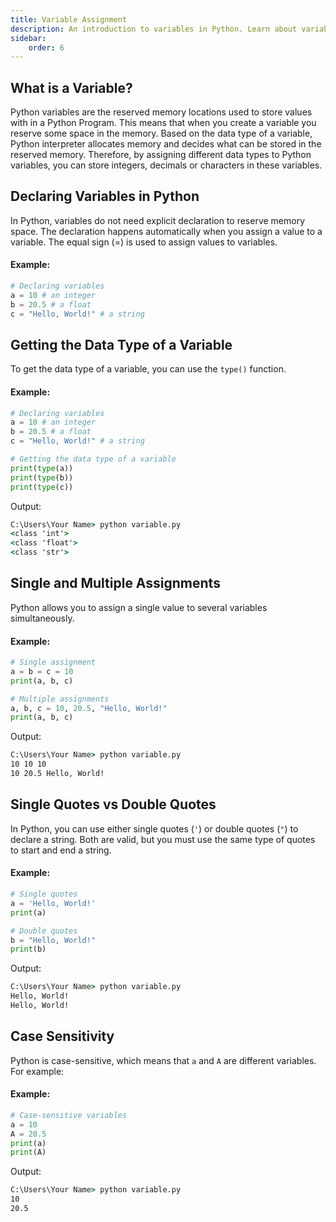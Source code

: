 ```yaml
---
title: Variable Assignment
description: An introduction to variables in Python. Learn about variable assignment, data types, and best practices for naming variables.
sidebar: 
    order: 6
---
```


## What is a Variable?
Python variables are the reserved memory locations used to store values with in a Python Program. This means that when you create a variable you reserve some space in the memory. Based on the data type of a variable, Python interpreter allocates memory and decides what can be stored in the reserved memory. Therefore, by assigning different data types to Python variables, you can store integers, decimals or characters in these variables.

## Declaring Variables in Python
In Python, variables do not need explicit declaration to reserve memory space. The declaration happens automatically when you assign a value to a variable. The equal sign (=) is used to assign values to variables.

#### Example:
```python title="variable.py" showLineNumbers{1} {2,3,4}
# Declaring variables
a = 10 # an integer
b = 20.5 # a float
c = "Hello, World!" # a string
```

## Getting the Data Type of a Variable
To get the data type of a variable, you can use the `type()` function.

#### Example:
```python title="variable.py" showLineNumbers{1} {7-9}
# Declaring variables
a = 10 # an integer
b = 20.5 # a float
c = "Hello, World!" # a string

# Getting the data type of a variable
print(type(a))
print(type(b))
print(type(c))
```

Output:
```cmd title="command" showLineNumbers{1} {2-4}
C:\Users\Your Name> python variable.py
<class 'int'>
<class 'float'>
<class 'str'>
```

## Single and Multiple Assignments
Python allows you to assign a single value to several variables simultaneously.

#### Example:
```python title="variable.py" showLineNumbers{1} {3,6}
# Single assignment
a = b = c = 10
print(a, b, c)

# Multiple assignments
a, b, c = 10, 20.5, "Hello, World!"
print(a, b, c)
```

Output:
```cmd title="command" showLineNumbers{1} {2-4}
C:\Users\Your Name> python variable.py
10 10 10
10 20.5 Hello, World!
```

## Single Quotes vs Double Quotes
In Python, you can use either single quotes (`'`) or double quotes (`"`) to declare a string. Both are valid, but you must use the same type of quotes to start and end a string.

#### Example:
```python title="variable.py" showLineNumbers{1} {2,6}
# Single quotes
a = 'Hello, World!'
print(a)

# Double quotes
b = "Hello, World!"
print(b)
```

Output:
```cmd title="command" showLineNumbers{1} {2-4}
C:\Users\Your Name> python variable.py
Hello, World!
Hello, World!
```

## Case Sensitivity
Python is case-sensitive, which means that `a` and `A` are different variables. For example:

#### Example:
```python title="variable.py" showLineNumbers{1} {2,3}
# Case-sensitive variables
a = 10
A = 20.5
print(a)
print(A)
```

Output:
```cmd title="command" showLineNumbers{1} {2-3}
C:\Users\Your Name> python variable.py
10
20.5
```